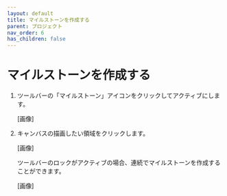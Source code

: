 ```yaml
---
layout: default
title: マイルストーンを作成する
parent: プロジェクト
nav_order: 6
has_children: false
---
```


# マイルストーンを作成する

1. ツールバーの「マイルストーン」アイコンをクリックしてアクティブにします。

    [画像]
    
2. キャンバスの描画したい領域をクリックします。

    [画像]
    
    ツールバーのロックがアクティブの場合、連続でマイルストーンを作成することができます。

    [画像]
    